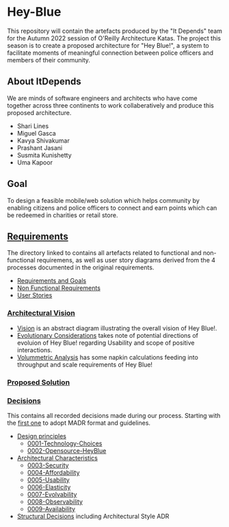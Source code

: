 # Hey-Blue

This repository will contain the artefacts produced by the "It Depends" team for the Autumn 2022 session of O'Reilly Architecture Katas. The project this season is to create a proposed architecture for "Hey Blue!", a system to facilitate moments of meaningful connection between police officers and members of their community.

## About ItDepends
We are minds of software engineers and architects who have come together across three continents to work collaberatively and produce this proposed architecture.

- Shari Lines
- Miguel Gasca
- Kavya Shivakumar
- Prashant Jasani
- Susmita Kunishetty
- Uma Kapoor

## Goal
To design a feasible mobile/web solution which helps community by enabling citizens and police officers to connect and earn points which can be redeemed in charities or retail store. 

## [Requirements](Requirements)

The directory linked to contains all artefacts related to functional and non-functional requiremens, as well as user story diagrams derived from the 4 processes documented in the original requirements.

- [Requirements and Goals](Requirements/Requirements_And_Goals.md)
- [Non Functional Requirements](Requirements/Non_Functional_Requirements.md)
- [User Stories](Requirements/UserStories)

### [Architectural Vision](Vision%20and%20Context)

- [Vision](Vision%20and%20Context/context%20and%20vision.jpg) is an abstract diagram illustrating the overall vision of Hey Blue!.
- [Evolutionary Considerations](Vision%20and%20Context/Evolutionary%20Considerations.md) takes note of potential directions of evoluion of Hey Blue! regarding Usability and scope of positive interactions.
- [Volummetric Analysis](Vision%20and%20Context/Volumetric.md) has some napkin calculations feeding into throughput and scale requirements of Hey Blue!

### [Proposed Solution](Solution/README.md)

### [Decisions](docs/decisions/README.md)

This contains all recorded decisions made during our process. Starting with the [first one](./docs/decisions/0000-use-markdown-any-decision-records.md) to adopt MADR format and guidelines.

- [Design principles](docs/decisions/principles/)
   - [0001-Technology-Choices](docs/decisions/principles/0001-technology-choices.md)
   - [0002-Opensource-HeyBlue](docs/decisions/principles/0002-opensource-heyblue.md)
- [Architectural Characteristics](docs/decisions/characteristics/)
   - [0003-Security](docs/decisions/characteristics/0003-security.md)
   - [0004-Affordability](docs/decisions/characteristics/0004-affordability.md)
   - [0005-Usability](docs/decisions/characteristics/0005-usability.md)
   - [0006-Elasticity](docs/decisions/characteristics/0006-elasticity.md)
   - [0007-Evolvability](docs/decisions/characteristics/0007-evolvability.md)
   - [0008-Observability](docs/decisions/characteristics/0008-observability.md)
   - [0009-Availability](docs/decisions/characteristics/0009-availability.md)
- [Structural Decisions](docs/decisions/structure/) including Architectural Style ADR

